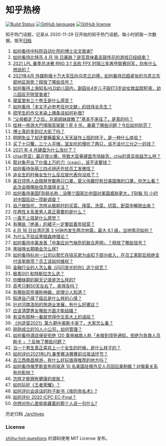 # 知乎热榜
[![Build Status](https://github.com/ToWeLong/zhihu-hot-questions/workflows/CI/badge.svg)](https://github.com/ToWeLong/zhihu-hot-questions/actions)
[![GitHub language](https://img.shields.io/badge/language-golang-orange.svg)](https://golang.org/)
[![GitHub license](https://img.shields.io/github/license/ToWeLong/zhihu-hot-questions)](https://github.com/ToWeLong/zhihu-hot-questions/blob/main/LICENSE)

知乎热门话题，记录从 2020-11-29 日开始的知乎热门话题。每小时抓取一次数据，按天[归档](./archives)

<!-- BEGIN -->

1. [如何看待中科院自动化所的博士论文致谢?](https://www.zhihu.com/question/454961393)
1. [如何看待比特币 4 月 18 日暴跌？是否意味着击鼓传花的游戏已经结束？](https://www.zhihu.com/question/455237775)
1. [2021 LPL 春季总决赛 RNG 3:1 击败 FPX 时隔三年再夺联赛冠军，你有什么想说的？](https://www.zhihu.com/question/455269236)
1. [2021年4月 外媒称俄十万大军压向乌克兰边境，如何看待日趋紧张的乌克兰东部地区局势？释放了哪些信号？](https://www.zhihu.com/question/454941653)
1. [如何看待上海知名HLD幼儿园内，副园长4岁儿子殴打3岁幼女致盆腔积液，幼儿园反开除受害者?](https://www.zhihu.com/question/454760249)
1. [寝室里有三个卷王是什么感受？](https://www.zhihu.com/question/431850162)
1. [如何看待「本文不必参考任何文献」的钱伟长先生？](https://www.zhihu.com/question/455124114)
1. [把学生的作文本染上辣条该如何补救?](https://www.zhihu.com/question/454928747)
1. [“父母都走了之后，兄弟姐妹就散了”基本不来往了，是真的吗？](https://www.zhihu.com/question/368765655)
1. [桂林一旅游大巴撞限高架致 1 死 6 伤，暴露了哪些问题？今后如何防范？](https://www.zhihu.com/question/455248863)
1. [博士真的多到烂大街了吗？](https://www.zhihu.com/question/452575705)
1. [明明失业了却还要瞒着家人天天装作上班的样子，是一种什么体验？](https://www.zhihu.com/question/385138324)
1. [买了十只蟹，三个人平摊，室友吃的慢吃了两只，该不该付三分之一的钱？](https://www.zhihu.com/question/455193507)
1. [2021 年 4 月硬盘为什么涨价了？](https://www.zhihu.com/question/454702858)
1. [chia(奇亚）最近很火爆，导致大容量硬盘市场缺货，chia的真实收益怎么样？](https://www.zhihu.com/question/454794462)
1. [帮对象开出了价值上万的刀（csgo），该不该要钱？](https://www.zhihu.com/question/453057773)
1. [如何看待张萌三四点钟还在给员工发微信？](https://www.zhihu.com/question/455214136)
1. [追女生的时候女生什么反应就代表你没戏了？](https://www.zhihu.com/question/437267039)
1. [美日领导人会晤拜登戴两只口罩，菅义伟戴印有日美国旗的口罩，你怎么看？此次会晤哪些信息值得关注？](https://www.zhihu.com/question/455138155)
1. [如何看待美国FBI局长称：没哪个国家比中国对美国威胁更大，FBI每 10 小时对中国启动一项新调查？](https://www.zhihu.com/question/454923408)
1. [自己做饭吃，怎样从极耗时的买菜、择菜、洗菜、切菜、配菜中解脱出来？](https://www.zhihu.com/question/22903687)
1. [在两性关系里男人真正需要的是什么？](https://www.zhihu.com/question/319606888)
1. [一直不上班是什么感觉？](https://www.zhihu.com/question/357403839)
1. [有哪些「绝美」的裙子一定要趁着年轻穿？](https://www.zhihu.com/question/372236949)
1. [4 月 18 日台湾花莲 3 分钟内发生两次地震，最大 6.1 级，当地情况如何？](https://www.zhihu.com/question/455335878)
1. [为什么不验证黑暗森林理论？](https://www.zhihu.com/question/453844496)
1. [如何看待中美发表「中美应对气候危机联合声明」？释放了哪些信号？](https://www.zhihu.com/question/455236412)
1. [黑咖啡长期喝会怎么样?](https://www.zhihu.com/question/443313181)
1. [如何看待杭州一公司以帮忙存钱买房为由扣下部分收入，在员工离职后拒绝支付该笔款项？员工该如何维权？](https://www.zhihu.com/question/454583213)
1. [金融行业的人怎么看《闪闪发光的你》这个综艺？](https://www.zhihu.com/question/455159005)
1. [极氪001 和特斯拉怎么选？](https://www.zhihu.com/question/454868385)
1. [你暧昧期的聊天记录是怎么样的?](https://www.zhihu.com/question/356579521)
1. [高考只剩50天左右了，来得及吗？](https://www.zhihu.com/question/454278322)
1. [有哪些软件堪称神器，却很少人知道？](https://www.zhihu.com/question/327826314)
1. [知道自己得了癌后是什么样的心情？](https://www.zhihu.com/question/265737389)
1. [针对河南洛阳的旅游业发展，有什么好建议？](https://www.zhihu.com/question/322712587)
1. [应该清楚男友哪些方面才能结婚？](https://www.zhihu.com/question/19732277)
1. [有没有那种一看就觉得作文高大上的语段？](https://www.zhihu.com/question/447467302)
1. [《创造营2021》第九期中奥斯卡哭了，大家怎么看？](https://www.zhihu.com/question/455137421)
1. [刚刚成立的10人小公司，如何管理？](https://www.zhihu.com/question/332829944)
1. [如何看待酒店保安拒绝 120 乘电梯救人称「未接到领导通知，拒绝为急救人员刷卡 」？反映了哪些问题？](https://www.zhihu.com/question/455121178)
1. [当一个男生真正喜欢上一个女生的时候，是什么样子的？](https://www.zhihu.com/question/340850801)
1. [如何评价2021年LPL春季赛决赛赛前垃圾话环节？](https://www.zhihu.com/question/455135309)
1. [去江西南昌旅游，有什么好玩值得推荐的地方吗？](https://www.zhihu.com/question/348057500)
1. [如何看待俄罗斯宣布将驱逐 10 名美国驻俄外交人员回应美制裁？对俄美关系有何影响？](https://www.zhihu.com/question/455064384)
1. [怎样才能拥有健康的皮肤？](https://www.zhihu.com/question/447966903)
1. [如何玩好《王者荣耀》？](https://www.zhihu.com/question/332563602)
1. [如何评价会说话的肘子新书《夜的命名术》?](https://www.zhihu.com/question/455219054)
1. [如何评价 2020 ICPC EC-Final？](https://www.zhihu.com/question/450271220)
1. [你想对你心里偷偷藏着的那个人说一句什么?](https://www.zhihu.com/question/453770373)

<!-- END -->

历史归档 [./archives](./archives)


### License
[zhihu-hot-questions](https://github.com/towelong/zhihu-hot-questions) 的源码使用 MIT License 发布。
